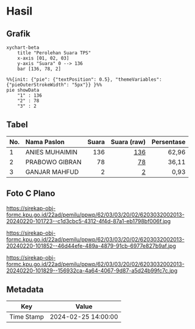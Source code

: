 # Hasil

## Grafik

```mermaid
xychart-beta
    title "Perolehan Suara TPS"
    x-axis [01, 02, 03]
    y-axis "Suara" 0 --> 136
    bar [136, 78, 2]
```

```mermaid
%%{init: {"pie": {"textPosition": 0.5}, "themeVariables": {"pieOuterStrokeWidth": "5px"}} }%%
pie showData
    "1" : 136
    "2" : 78
    "3" : 2
```

## Tabel

| No. | Nama Paslon    | Suara | Suara (raw) | Persentase |
|:--- |:-------------- | -----:| -----------:| ----------:|
| 1   | ANIES MUHAIMIN | 136   | [136][p-1]  | 62,96      |
| 2   | PRABOWO GIBRAN | 78    | [78][p-2]   | 36,11      |
| 3   | GANJAR MAHFUD  | 2     | [2][p-3]    | 0,93       |


[p-1]: https://github.com/gigit-pemilu/pemilu-2024-62-kalimantan-tengah/blob/main/pilpres/hitung-suara/sub/62-kalimantan-tengah/sub/03-kapuas/sub/03-kapuas-timur/sub/2002-anjir-serapat-tengah/sub/013-tps/sub/paslon-1.txt
[p-2]: https://github.com/gigit-pemilu/pemilu-2024-62-kalimantan-tengah/blob/main/pilpres/hitung-suara/sub/62-kalimantan-tengah/sub/03-kapuas/sub/03-kapuas-timur/sub/2002-anjir-serapat-tengah/sub/013-tps/sub/paslon-2.txt
[p-3]: https://github.com/gigit-pemilu/pemilu-2024-62-kalimantan-tengah/blob/main/pilpres/hitung-suara/sub/62-kalimantan-tengah/sub/03-kapuas/sub/03-kapuas-timur/sub/2002-anjir-serapat-tengah/sub/013-tps/sub/paslon-3.txt

## Foto C Plano

https://sirekap-obj-formc.kpu.go.id/22ad/pemilu/ppwp/62/03/03/20/02/6203032002013-20240220-101723--c1d3cbc5-4312-4f4d-87a1-eb1798bf006f.jpg

https://sirekap-obj-formc.kpu.go.id/22ad/pemilu/ppwp/62/03/03/20/02/6203032002013-20240220-101852--46d44efe-489a-4879-91cb-6977e827b9af.jpg

https://sirekap-obj-formc.kpu.go.id/22ad/pemilu/ppwp/62/03/03/20/02/6203032002013-20240220-101829--156932ca-4a64-4067-9d87-a5d24b99fc7c.jpg


## Metadata

| Key        | Value               |
| ---------- | ------------------- |
| Time Stamp | 2024-02-25 14:00:00 |



